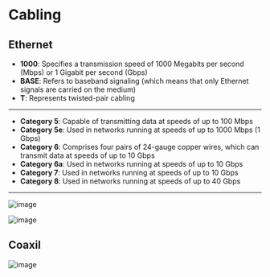 # Cabling
## Ethernet
- **1000**: Specifies a transmission speed of 1000 Megabits per second (Mbps) or 1 Gigabit per second (Gbps)
- **BASE**: Refers to baseband signaling (which means that only Ethernet signals are carried on the medium)
- **T**: Represents twisted-pair cabling
---------------------------------
- **Category 5**: Capable of transmitting data at speeds of up to 100 Mbps
- **Category 5e**: Used in networks running at speeds of up to 1000 Mbps (1 Gbps)
- **Category 6**: Comprises four pairs of 24-gauge copper wires, which can transmit data at speeds of up to 10 Gbps
- **Category 6a**: Used in networks running at speeds of up to 10 Gbps
- **Category 7**: Used in networks running at speeds of up to 10 Gbps
- **Category 8**: Used in networks running at speeds of up to 40 Gbps
----------------------------------
![image](https://github.com/user-attachments/assets/414fd6a5-7b48-4865-bd9d-d1c852b2a7b9)

![image](https://github.com/user-attachments/assets/24c44bbd-a2c5-45bf-a74f-1816c96ca9a1)

## Coaxil
![image](https://github.com/user-attachments/assets/7d62243f-af5a-4653-990f-30194d5f39b4)


